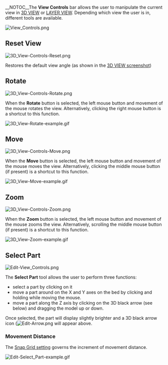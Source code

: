 \_\_NOTOC\_\_The **View Controls** bar allows the user to manipulate the
current view in [3D VIEW](3D_VIEW "wikilink") or [LAYER
VIEW](LAYER_VIEW "wikilink"). Depending which view the user is in,
different tools are available.

![View\_Controls.png](View_Controls.png "View_Controls.png")

## Reset View

![3D\_View-Controls-Reset.png](3D_View-Controls-Reset.png
"3D_View-Controls-Reset.png")

Restores the default view angle (as shown in the [3D VIEW
screenshot](:File:3D_View-ss.png "wikilink"))

## Rotate

![3D\_View-Controls-Rotate.png](3D_View-Controls-Rotate.png
"3D_View-Controls-Rotate.png")

When the **Rotate** button is selected, the left mouse button and
movement of the mouse rotates the view. Alternatively, clicking the
right mouse button is a shortcut to this function.

![3D\_View-Rotate-example.gif](3D_View-Rotate-example.gif
"3D_View-Rotate-example.gif")

## Move

![3D\_View-Controls-Move.png](3D_View-Controls-Move.png
"3D_View-Controls-Move.png")

When the **Move** button is selected, the left mouse button and movement
of the mouse moves the view. Alternatively, clicking the middle mouse
button (if present) is a shortcut to this function.

![3D\_View-Move-example.gif](3D_View-Move-example.gif
"3D_View-Move-example.gif")

## Zoom

![3D\_View-Controls-Zoom.png](3D_View-Controls-Zoom.png
"3D_View-Controls-Zoom.png")

When the **Zoom** button is selected, the left mouse button and movement
of the mouse zooms the view. Alternatively, scrolling the middle mouse
button (if present) is a shortcut to this function.

![3D\_View-Zoom-example.gif](3D_View-Zoom-example.gif
"3D_View-Zoom-example.gif")

## Select Part

![Edit-View\_Controls.png](Edit-View_Controls.png
"Edit-View_Controls.png")

The **Select Part** tool allows the user to perform three functions:

  - select a part by clicking on it
  - move a part around on the X and Y axes on the bed by clicking and
    holding while moving the mouse.
  - move a part along the Z axis by clicking on the 3D black arrow (see
    below) and dragging the model up or down.

Once selected, the part will display slightly brighter and a 3D black
arrow icon (![Edit-Arrow.png](Edit-Arrow.png "Edit-Arrow.png") will
appear above.

### Movement Distance

The [Snap Grid setting](3D_VIEW/Edit#Snap_Grid "wikilink") governs the
increment of movement distance.

![Edit-Select\_Part-example.gif](Edit-Select_Part-example.gif
"Edit-Select_Part-example.gif")

